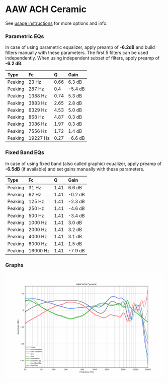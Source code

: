 # AAW ACH Сeramic
See [usage instructions](https://github.com/jaakkopasanen/AutoEq#usage) for more options and info.

### Parametric EQs
In case of using parametric equalizer, apply preamp of **-6.2dB** and build filters manually
with these parameters. The first 5 filters can be used independently.
When using independent subset of filters, apply preamp of **-6.2 dB**.

| Type    | Fc       |    Q | Gain    |
|:--------|:---------|:-----|:--------|
| Peaking | 23 Hz    | 0.66 | 6.3 dB  |
| Peaking | 287 Hz   | 0.4  | -5.4 dB |
| Peaking | 1388 Hz  | 0.74 | 5.3 dB  |
| Peaking | 3883 Hz  | 2.65 | 2.8 dB  |
| Peaking | 6329 Hz  | 4.53 | 5.0 dB  |
| Peaking | 868 Hz   | 4.87 | 0.3 dB  |
| Peaking | 3086 Hz  | 1.97 | 0.3 dB  |
| Peaking | 7556 Hz  | 1.72 | 1.4 dB  |
| Peaking | 19227 Hz | 0.27 | -6.6 dB |

### Fixed Band EQs
In case of using fixed band (also called graphic) equalizer, apply preamp of **-6.5dB**
(if available) and set gains manually with these parameters.

| Type    | Fc       |    Q | Gain    |
|:--------|:---------|:-----|:--------|
| Peaking | 31 Hz    | 1.41 | 6.6 dB  |
| Peaking | 62 Hz    | 1.41 | -0.2 dB |
| Peaking | 125 Hz   | 1.41 | -2.3 dB |
| Peaking | 250 Hz   | 1.41 | -4.6 dB |
| Peaking | 500 Hz   | 1.41 | -3.4 dB |
| Peaking | 1000 Hz  | 1.41 | 3.0 dB  |
| Peaking | 2000 Hz  | 1.41 | 3.2 dB  |
| Peaking | 4000 Hz  | 1.41 | 3.1 dB  |
| Peaking | 8000 Hz  | 1.41 | 1.5 dB  |
| Peaking | 16000 Hz | 1.41 | -7.9 dB |

### Graphs
![](./AAW%20ACH%20%D0%A1eramic.png)